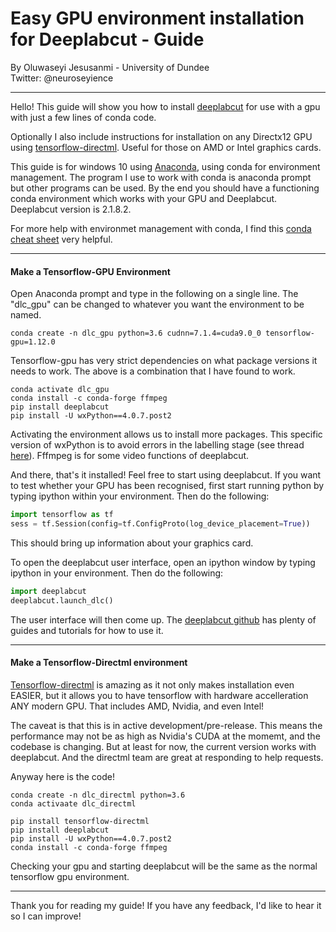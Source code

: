 # Easy GPU environment installation for Deeplabcut - Guide
By Oluwaseyi Jesusanmi - University of Dundee  
Twitter: @neuroseyience

---

Hello! This guide will show you how to install [deeplabcut](https://github.com/DeepLabCut/DeepLabCut) for use with a gpu with just a few lines of conda code.

Optionally I also include instructions for installation on any Directx12 GPU using  [tensorflow-directml](https://github.com/microsoft/tensorflow-directml). Useful for those on AMD or Intel graphics cards.


This guide is for windows 10 using [Anaconda](https://www.anaconda.com/products/individual), using conda for environment management. The program I use to work with conda is anaconda prompt but other programs can be used. By the end you should have a functioning conda environment which works with your GPU and Deeplabcut. Deeplabcut version is 2.1.8.2.

For more help with environmet management with conda, I find this [conda cheat sheet](https://kapeli.com/cheat_sheets/Conda.docset/Contents/Resources/Documents/index) very helpful.

---

#### Make a Tensorflow-GPU Environment

Open Anaconda prompt and type in the following on a single line. The "dlc_gpu" can be changed to whatever you want the environment to be named.

```dos
conda create -n dlc_gpu python=3.6 cudnn=7.1.4=cuda9.0_0 tensorflow-gpu=1.12.0
```

Tensorflow-gpu has very strict dependencies on what package versions it needs to work. The above is a combination that I have found to work.

```dos
conda activate dlc_gpu
conda install -c conda-forge ffmpeg
pip install deeplabcut
pip install -U wxPython==4.0.7.post2
```
Activating the environment allows us to install more packages.
This specific version of wxPython is to avoid errors in the labelling stage (see thread [here](https://github.com/DeepLabCut/DeepLabCut/issues/682)).
Fffmpeg is for some video functions of deeplabcut.

And there, that's it installed! Feel free to start using deeplabcut. If you want to test whether your GPU has been recognised, first start running python by typing ipython within your environment. Then do the following:

```python
import tensorflow as tf
sess = tf.Session(config=tf.ConfigProto(log_device_placement=True))

```
This should bring up information about your graphics card.

To open the deeplabcut user interface, open an ipython window by typing ipython in your environment. Then do the following:

```python
import deeplabcut
deeplabcut.launch_dlc()
```
The user interface will then come up. The [deeplabcut github](https://github.com/DeepLabCut/DeepLabCut) has plenty of guides and tutorials for how to use it.

---

#### Make a Tensorflow-Directml environment


[Tensorflow-directml](https://github.com/microsoft/tensorflow-directml) is amazing as it not only makes installation even EASIER, but it allows you to have tensorflow with hardware accelleration ANY modern GPU. That includes AMD, Nvidia, and even Intel!

The caveat is that this is in active development/pre-release. This means the performance may not be as high as Nvidia's CUDA at the momemt, and the codebase is changing. But at least for now, the current version works with deeplabcut. And the directml team are great at responding to help requests.

Anyway here is the code!

```dos
conda create -n dlc_directml python=3.6
conda activaate dlc_directml

pip install tensorflow-directml
pip install deeplabcut
pip install -U wxPython==4.0.7.post2
conda install -c conda-forge ffmpeg
```

Checking your gpu and starting deeplabcut will be the same as the normal tensorflow gpu environment.

---

Thank you for reading my guide! If you have any feedback, I'd like to hear it so I can improve!